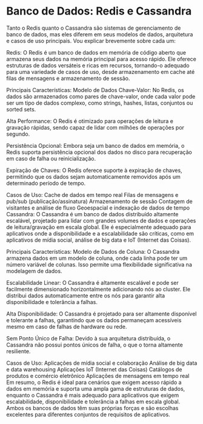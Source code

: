 # Banco de Dados: Redis e Cassandra

Tanto o Redis quanto o Cassandra são sistemas de gerenciamento de banco de dados, mas eles diferem em seus modelos de dados, arquitetura e casos de uso principais. Vou explicar brevemente sobre cada um:

Redis:
O Redis é um banco de dados em memória de código aberto que armazena seus dados na memória principal para acesso rápido. Ele oferece estruturas de dados versáteis e ricas em recursos, tornando-o adequado para uma variedade de casos de uso, desde armazenamento em cache até filas de mensagens e armazenamento de sessão.

Principais Características:
Modelo de Dados Chave-Valor: No Redis, os dados são armazenados como pares de chave-valor, onde cada valor pode ser um tipo de dados complexo, como strings, hashes, listas, conjuntos ou sorted sets.

Alta Performance: O Redis é otimizado para operações de leitura e gravação rápidas, sendo capaz de lidar com milhões de operações por segundo.

Persistência Opcional: Embora seja um banco de dados em memória, o Redis suporta persistência opcional dos dados no disco para recuperação em caso de falha ou reinicialização.

Expiração de Chaves: O Redis oferece suporte à expiração de chaves, permitindo que os dados sejam automaticamente removidos após um determinado período de tempo.

Casos de Uso:
Cache de dados em tempo real
Filas de mensagens e pub/sub (publicação/assinatura)
Armazenamento de sessão
Contagem de visitantes e análise de fluxo
Geoespacial e indexação de dados de tempo
Cassandra:
O Cassandra é um banco de dados distribuído altamente escalável, projetado para lidar com grandes volumes de dados e operações de leitura/gravação em escala global. Ele é especialmente adequado para aplicativos onde a disponibilidade e a escalabilidade são críticas, como em aplicativos de mídia social, análise de big data e IoT (Internet das Coisas).

Principais Características:
Modelo de Dados de Coluna: O Cassandra armazena dados em um modelo de coluna, onde cada linha pode ter um número variável de colunas. Isso permite uma flexibilidade significativa na modelagem de dados.

Escalabilidade Linear: O Cassandra é altamente escalável e pode ser facilmente dimensionado horizontalmente adicionando nós ao cluster. Ele distribui dados automaticamente entre os nós para garantir alta disponibilidade e tolerância a falhas.

Alta Disponibilidade: O Cassandra é projetado para ser altamente disponível e tolerante a falhas, garantindo que os dados permaneçam acessíveis mesmo em caso de falhas de hardware ou rede.

Sem Ponto Único de Falha: Devido à sua arquitetura distribuída, o Cassandra não possui pontos únicos de falha, o que o torna altamente resiliente.

Casos de Uso:
Aplicações de mídia social e colaboração
Análise de big data e data warehousing
Aplicações IoT (Internet das Coisas)
Catálogos de produtos e comércio eletrônico
Aplicações de mensagens em tempo real
Em resumo, o Redis é ideal para cenários que exigem acesso rápido a dados em memória e suporta uma ampla gama de estruturas de dados, enquanto o Cassandra é mais adequado para aplicativos que exigem escalabilidade, disponibilidade e tolerância a falhas em escala global. Ambos os bancos de dados têm suas próprias forças e são escolhas excelentes para diferentes conjuntos de requisitos de aplicativos.
